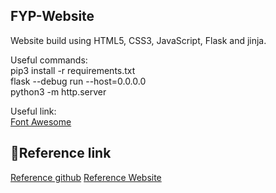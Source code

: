 ## FYP-Website
Website build using HTML5, CSS3, JavaScript, Flask and jinja.

Useful commands:<br/>
pip3 install -r requirements.txt<br/>
flask --debug run --host=0.0.0.0<br/>
python3 -m http.server<br/>

Useful link:<br/>
<a href="https://fontawesome.com/search?o=r&m=free" target="_blank">Font Awesome</a>

## 📌Reference link
<a href="https://github.com/jigar-sable/Portfolio-Website" target="_blank">Reference github</a>
<a href="https://jigarsable.netlify.app/" target="_blank">Reference Website</a>
